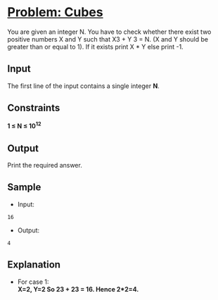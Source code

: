 # [Problem: Cubes](Cubes)

You are given an integer N. You have to check whether there exist two positive numbers X and Y such that X3 + Y 3 = N. (X and Y should be greater than or equal to 1). If it exists print X * Y else print -1.

## Input

The first line of the input contains a single integer **N**.

## Constraints

**1 ≤ N ≤ 10<sup>12</sup>** <br>

## Output

Print the required answer.

## Sample

- Input:
```
16
```

- Output:
```
4
```

## Explanation

- For case 1: <br> **X=2, Y=2 So 23 + 23 = 16. Hence 2*2=4.**
